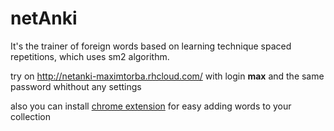 # netAnki

It's the trainer of foreign words based on learning technique spaced repetitions, which uses sm2 algorithm.

try on http://netanki-maximtorba.rhcloud.com/ with login **max** and the same password whithout any settings

also you can install [chrome extension](https://github.com/maxim-torba/netAnkiChromeExtension) for easy adding words to your collection
